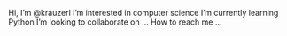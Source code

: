 Hi, I’m @krauzerl
I’m interested in computer science
I’m currently learning Python
I’m looking to collaborate on ...
How to reach me ...

<!---
krauzerl/krauzerl is a ✨ special ✨ repository because its `README.md` (this file) appears on your GitHub profile.
You can click the Preview link to take a look at your changes.
--->

